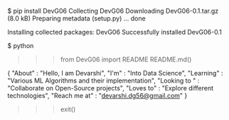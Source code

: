 $ pip install DevG06
Collecting DevG06
  Downloading DevG06-0.1.tar.gz (8.0 kB)
  Preparing metadata (setup.py) ... done

Installing collected packages: DevG06
Successfully installed DevG06-0.1

$ python

>>> from DevG06 import README
>>> README.md()

{
    "About" : "Hello, I am Devarshi",
    "I'm" : "Into Data Science",
    "Learning" : "Various ML Algorithms and their implementation",
    "Looking to " : "Collaborate on Open-Source projects",
    "Loves to" : "Explore different technologies",
    "Reach me at" : "devarshi.dg56@gmail.com"
}

>>> exit()

<!---
DevG06/DevG06 is a ✨ special ✨ repository because its `README.md` (this file) appears on your GitHub profile.
You can click the Preview link to take a look at your changes.
--->
